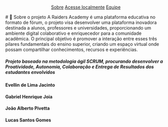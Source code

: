 <br id="topo">


<p align="center">
<a href=#sobre">Sobre</a>
<a href=#local">Acesse localmente</a>
<a href=#equipe">Equipe</a>
</p>

<span id="sobre">
# 📑 Sobre o projeto
  A Raiders Academy é uma plataforma educativa no formato de fórum, o projeto visa desenvolver uma plataforma inovadora destinada a alunos, professores e universidades, proporcionando um ambiente digital colaborativo e enriquecedor para a comunidade acadêmica. O principal objetivo é promover a interação entre esses três pilares fundamentais do ensino superior, criando um espaço virtual onde possam compartilhar conhecimentos, recursos e experiências. 

<h5> Projeto baseado na metodologia ágil SCRUM, procurando desenvolver a Proatividade, Autonomia, Colaboração e Entrega de Resultados dos estudantes envolvidos</h5>

<span id="equipe">
<h4> Evellin de Lima Jacinto </h4>
<h4> Gabriel Henrique Joia </h4>
<h4> João Alberto Pivetta </h4>
<h4> Lucas Santos Gomes </h4>

<div>
 <a href="[https://evllinlima](https://github.com/evllinlima)">
</div>
